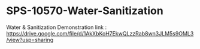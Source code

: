 # SPS-10570-Water-Sanitization
Water &amp; Sanitization
Demonstration link : https://drive.google.com/file/d/1AkXbKoH7EkwQLzzRab8wn3JLM5s9OML3/view?usp=sharing
